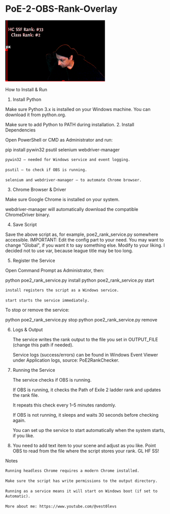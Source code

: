 # PoE-2-OBS-Rank-Overlay

![Service Demo](demo.png)

How to Install & Run
1. Install Python

Make sure Python 3.x is installed on your Windows machine. You can download it from python.org.

Make sure to add Python to PATH during installation.
2. Install Dependencies

Open PowerShell or CMD as Administrator and run:

pip install pywin32 psutil selenium webdriver-manager

    pywin32 — needed for Windows service and event logging.

    psutil — to check if OBS is running.

    selenium and webdriver-manager — to automate Chrome browser.

3. Chrome Browser & Driver

Make sure Google Chrome is installed on your system.

webdriver-manager will automatically download the compatible ChromeDriver binary.

4. Save Script

Save the above script as, for example, poe2_rank_service.py somewhere accessible. IMPORTANT: Edit the config part to your need. You may want to change "Global", if you want it to say something else. Modify to your liking. I decided not to use var, because league title may be too long.

5. Register the Service

Open Command Prompt as Administrator, then:

python poe2_rank_service.py install
python poe2_rank_service.py start

    install registers the script as a Windows service.

    start starts the service immediately.

To stop or remove the service:

python poe2_rank_service.py stop
python poe2_rank_service.py remove

6. Logs & Output

    The service writes the rank output to the file you set in OUTPUT_FILE (change this path if needed).

    Service logs (success/errors) can be found in Windows Event Viewer under Application logs, source: PoE2RankChecker.

7. Running the Service

    The service checks if OBS is running.

    If OBS is running, it checks the Path of Exile 2 ladder rank and updates the rank file.

    It repeats this check every 1–5 minutes randomly.

    If OBS is not running, it sleeps and waits 30 seconds before checking again.

    You can set up the service to start automatically when the system starts, if you like.

8. You need to add text item to your scene and adjust as you like. Point OBS to read from the file where the script stores your rank. GL HF SS!
 
Notes

    Running headless Chrome requires a modern Chrome installed.

    Make sure the script has write permissions to the output directory.

    Running as a service means it will start on Windows boot (if set to Automatic).
    
    More about me: https://www.youtube.com/@vest0levs
